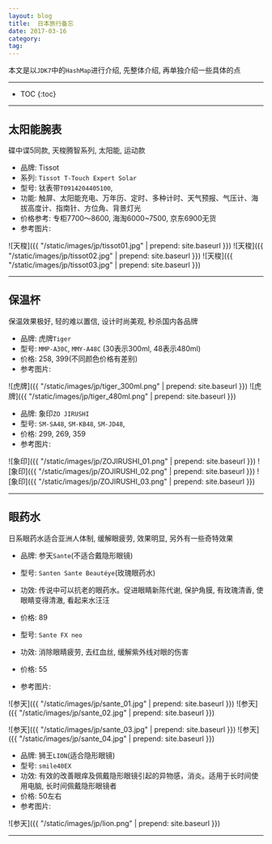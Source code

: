 ```yaml
---
layout: blog
title:  日本旅行备忘
date: 2017-03-16
category:
tag:
---
```

本文是以`JDK7`中的`HashMap`进行介绍, 先整体介绍, 再单独介绍一些具体的点




*****

* TOC
{:toc}

*****

## 太阳能腕表

碟中谍5同款, 天梭腾智系列, 太阳能, 运动款

* 品牌: Tissot
* 系列: `Tissot T-Touch Expert Solar`
* 型号: 钛表带`T0914204405100`,
* 功能: 触屏、太阳能充电、万年历、定时、多种计时、天气预报、气压计、海拔高度计、指南针、方位角、背景灯光
* 价格参考: 专柜7700～8600, 海淘6000~7500, 京东6900无货
* 参考图片:

![天梭]({{ "/static/images/jp/tissot01.jpg"  | prepend: site.baseurl }})
![天梭]({{ "/static/images/jp/tissot02.jpg"  | prepend: site.baseurl }})
![天梭]({{ "/static/images/jp/tissot03.jpg"  | prepend: site.baseurl }})

******

## 保温杯

保温效果极好, 轻的难以置信, 设计时尚美观, 秒杀国内各品牌

* 品牌: 虎牌`Tiger`
* 型号: `MMP-A30C`, `MMY-A48C` (30表示300ml, 48表示480ml)
* 价格: 258, 399(不同颜色价格有差别)
* 参考图片:

![虎牌]({{ "/static/images/jp/tiger_300ml.png"  | prepend: site.baseurl }})
![虎牌]({{ "/static/images/jp/tiger_480ml.png"  | prepend: site.baseurl }})

* 品牌: 象印`ZO JIRUSHI`
* 型号: `SM-SA48`, `SM-KB48`, `SM-JD48`,
* 价格: 299, 269, 359
* 参考图片:

![象印]({{ "/static/images/jp/ZOJIRUSHI_01.png"  | prepend: site.baseurl }})
![象印]({{ "/static/images/jp/ZOJIRUSHI_02.png"  | prepend: site.baseurl }})
![象印]({{ "/static/images/jp/ZOJIRUSHI_03.png"  | prepend: site.baseurl }})

******

## 眼药水

日系眼药水适合亚洲人体制, 缓解眼疲劳, 效果明显, 另外有一些奇特效果

* 品牌: 参天`Sante`(不适合戴隐形眼镜)

* 型号: `Santen Sante Beautéye`(玫瑰眼药水)
* 功效: 传说中可以抗老的眼药水。促进眼睛新陈代谢, 保护角膜, 有玫瑰清香, 使眼睛变得清澈, 看起来水汪汪
* 价格: 89

* 型号: `Sante FX neo`
* 功效: 消除眼睛疲劳, 去红血丝, 缓解紫外线对眼的伤害
* 价格: 55
* 参考图片:

![参天]({{ "/static/images/jp/sante_01.jpg"  | prepend: site.baseurl }})
![参天]({{ "/static/images/jp/sante_02.jpg"  | prepend: site.baseurl }})

![参天]({{ "/static/images/jp/sante_03.jpg"  | prepend: site.baseurl }})
![参天]({{ "/static/images/jp/sante_04.jpg"  | prepend: site.baseurl }})

* 品牌: 狮王`LION`(适合隐形眼镜)
* 型号: `smile40EX`
* 功效: 有效的改善眼痒及佩戴隐形眼镜引起的异物感，消炎。适用于长时间使用电脑, 长时间佩戴隐形眼镜者
* 价格: 50左右
* 参考图片:

![参天]({{ "/static/images/jp/lion.png"  | prepend: site.baseurl }})


******
